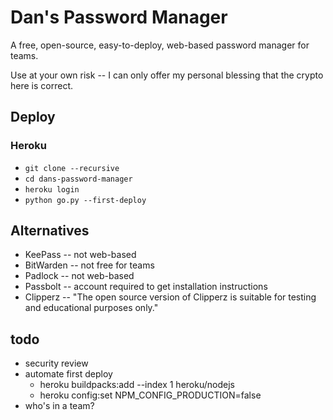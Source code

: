 # Dan's Password Manager
A free, open-source, easy-to-deploy, web-based password manager for teams.

Use at your own risk -- I can only offer my personal blessing that the crypto here is correct.

## Deploy
### Heroku
- `git clone --recursive`
- `cd dans-password-manager`
- `heroku login`
- `python go.py --first-deploy`

## Alternatives
- KeePass -- not web-based
- BitWarden -- not free for teams
- Padlock -- not web-based
- Passbolt -- account required to get installation instructions
- Clipperz -- "The open source version of Clipperz is suitable for testing and educational purposes only."

## todo
- security review
- automate first deploy
	- heroku buildpacks:add --index 1 heroku/nodejs
	- heroku config:set NPM_CONFIG_PRODUCTION=false
- who's in a team?
